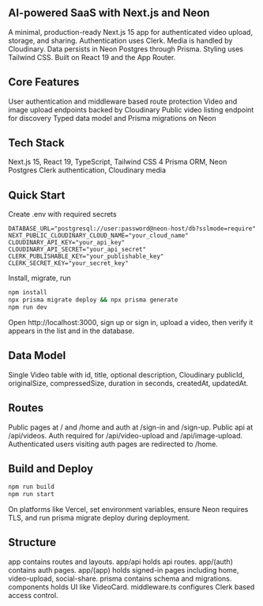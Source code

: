 ## AI-powered SaaS with Next.js and Neon

A minimal, production-ready Next.js 15 app for authenticated video upload, storage, and sharing. Authentication uses Clerk. Media is handled by Cloudinary. Data persists in Neon Postgres through Prisma. Styling uses Tailwind CSS. Built on React 19 and the App Router.

## Core Features

User authentication and middleware based route protection
Video and image upload endpoints backed by Cloudinary
Public video listing endpoint for discovery
Typed data model and Prisma migrations on Neon

## Tech Stack

Next.js 15, React 19, TypeScript, Tailwind CSS 4
Prisma ORM, Neon Postgres
Clerk authentication, Cloudinary media

## Quick Start

Create .env with required secrets

```env
DATABASE_URL="postgresql://user:password@neon-host/db?sslmode=require"
NEXT_PUBLIC_CLOUDINARY_CLOUD_NAME="your_cloud_name"
CLOUDINARY_API_KEY="your_api_key"
CLOUDINARY_API_SECRET="your_api_secret"
CLERK_PUBLISHABLE_KEY="your_publishable_key"
CLERK_SECRET_KEY="your_secret_key"
```

Install, migrate, run

```bash
npm install
npx prisma migrate deploy && npx prisma generate
npm run dev
```

Open http://localhost:3000, sign up or sign in, upload a video, then verify it appears in the list and in the database.

## Data Model

Single Video table with id, title, optional description, Cloudinary publicId, originalSize, compressedSize, duration in seconds, createdAt, updatedAt.

## Routes

Public pages at / and /home and auth at /sign-in and /sign-up. Public api at /api/videos. Auth required for /api/video-upload and /api/image-upload. Authenticated users visiting auth pages are redirected to /home.

## Build and Deploy

```bash
npm run build
npm run start
```

On platforms like Vercel, set environment variables, ensure Neon requires TLS, and run prisma migrate deploy during deployment.

## Structure

app contains routes and layouts. app/api holds api routes. app/(auth) contains auth pages. app/(app) holds signed-in pages including home, video-upload, social-share. prisma contains schema and migrations. components holds UI like VideoCard. middleware.ts configures Clerk based access control.
